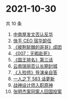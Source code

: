# 2021-10-30

共 10 条

<!-- BEGIN ZHIHUSEARCH -->
<!-- 最后更新时间 Sat Oct 30 2021 00:16:42 GMT+0800 (China Standard Time) -->
1. [中南屋发文否认反华](https://www.zhihu.com/search?q=中南屋)
1. [快手 CEO 宿华卸任](https://www.zhihu.com/search?q=快手)
1. [《披荆斩棘的哥哥》成团](https://www.zhihu.com/search?q=披荆斩棘的哥哥)
1. [《007：无暇赴死》](https://www.zhihu.com/search?q=007)
1. [《国王排名》第三话](https://www.zhihu.com/search?q=国王排名)
1. [云南瑞丽否认长期封城](https://www.zhihu.com/search?q=瑞丽)
1. [《入殓师》导演亲自答](https://www.zhihu.com/search?q=入殓师)
1. [一人之下 583 话更新](https://www.zhihu.com/search?q=一人之下)
1. [战神设计师入职原神](https://www.zhihu.com/search?q=原神)
1. [张明杰案同案人回国投案](https://www.zhihu.com/search?q=张明杰案)
<!-- END ZHIHUSEARCH -->
